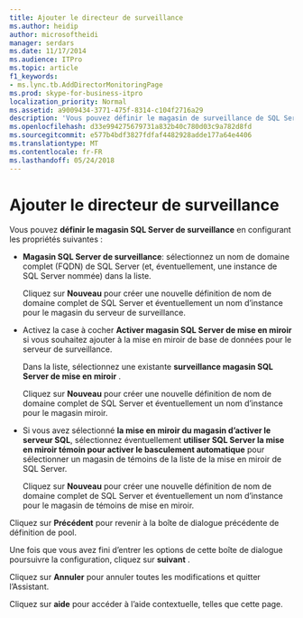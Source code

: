 ```yaml
---
title: Ajouter le directeur de surveillance
ms.author: heidip
author: microsoftheidi
manager: serdars
ms.date: 11/17/2014
ms.audience: ITPro
ms.topic: article
f1_keywords:
- ms.lync.tb.AddDirectorMonitoringPage
ms.prod: skype-for-business-itpro
localization_priority: Normal
ms.assetid: a9009434-3771-475f-8314-c104f2716a29
description: 'Vous pouvez définir le magasin de surveillance de SQL Server en configurant les propriétés suivantes :'
ms.openlocfilehash: d33e994275679731a832b40c780d03c9a782d8fd
ms.sourcegitcommit: e577b4bdf3827fdfaf4482928adde177a64e4406
ms.translationtype: MT
ms.contentlocale: fr-FR
ms.lasthandoff: 05/24/2018
---
```

# <a name="add-director-monitoring"></a>Ajouter le directeur de surveillance
 
Vous pouvez **définir le magasin SQL Server de surveillance** en configurant les propriétés suivantes :
  
- **Magasin SQL Server de surveillance**: sélectionnez un nom de domaine complet (FQDN) de SQL Server (et, éventuellement, une instance de SQL Server nommée) dans la liste.
    
    Cliquez sur **Nouveau** pour créer une nouvelle définition de nom de domaine complet de SQL Server et éventuellement un nom d’instance pour le magasin du serveur de surveillance.
    
- Activez la case à cocher **Activer magasin SQL Server de mise en miroir** si vous souhaitez ajouter à la mise en miroir de base de données pour le serveur de surveillance.
    
    Dans la liste, sélectionnez une existante **surveillance magasin SQL Server de mise en miroir** .
    
    Cliquez sur **Nouveau** pour créer une nouvelle définition de nom de domaine complet de SQL Server et éventuellement un nom d’instance pour le magasin miroir.
    
- Si vous avez sélectionné **la mise en miroir du magasin d’activer le serveur SQL**, sélectionnez éventuellement **utiliser SQL Server la mise en miroir témoin pour activer le basculement automatique** pour sélectionner un magasin de témoins de la liste de la mise en miroir de SQL Server.
    
    Cliquez sur **Nouveau** pour créer une nouvelle définition de nom de domaine complet de SQL Server et éventuellement un nom d’instance pour le magasin de témoins de mise en miroir.
    
Cliquez sur **Précédent** pour revenir à la boîte de dialogue précédente de définition de pool.
  
Une fois que vous avez fini d’entrer les options de cette boîte de dialogue poursuivre la configuration, cliquez sur **suivant** .
  
Cliquez sur **Annuler** pour annuler toutes les modifications et quitter l’Assistant.
  
Cliquez sur **aide** pour accéder à l’aide contextuelle, telles que cette page.
  

